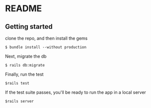 # README

## Getting started
clone the repo, and then install the gems
```
$ bundle install --without production
```
Next, migrate the db
```
$ rails db:migrate
```
Finally, run the test
```
$rails test
```
If the test suite passes, you'll be ready to run the app in a local server
```
$rails server
```
